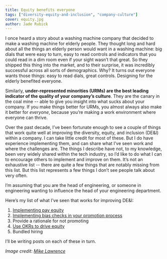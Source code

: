 ```yaml
---
title: Equity benefits everyone
tags: ["diversity-equity-and-inclusion", "company-culture"]
cover: equity.jpg
author: Jade Rubick
---
```


<re-img src="equity.jpg"></re-img>

I once heard a story about a washing machine company that decided to make a washing machine for elderly people. They thought long and hard about all the things an elderly person would want in a washing machine: big dials that were easy to turn, easy to read controls and indicators that you could read in a dim room even if your sight wasn’t that great. So they shipped this thing into the market, and to their surprise, it was incredibly successful across all sorts of demographics. Why? It turns out everyone wants those things: easy to read dials, great controls. Designing for the elderly benefited everyone.

Similarly, **under-represented minorities (URMs) are the best leading indicator of the quality of your company’s culture**. They are the canary in the coal mine -- able to give you insight into what sucks about your company. If you make things better for URMs, you almost always also make it better for _everyone_, because you’re making a work environment where everyone can thrive. 

Over the past decade, I’ve been fortunate enough to see a couple of things that work quite well at improving the diversity, equity, and inclusion (DE&I) within a company. I can take little credit for most of these. But I do have experience implementing them, and can share what I’ve seen work and where the challenges are. The things I describe have not, to my knowledge, been very widely shared within the tech industry, so I’d like to do what I can to encourage others to implement and improve on them. It’s not an exhaustive list -- there are quite a few things that are notably missing from this list. But this list represents a few things I don’t see people talk about very often.

I’m assuming that you are the head of engineering, or someone in engineering wanting to influence the head of your engineering department. 

Here’s my list of what I’ve seen that works for improving DE&I:

1. [Implementing pay equity](/implementing-pay-equity)
2. [Implementing bias checks in your promotion process](/implementing-promotion-bias-checks)
3. Provide a rationale for not promoting
4. [Use OKRs to drive equity](/use-okrs-to-drive-equity)
5. Bundled hiring

I’ll be writing posts on each of these in turn. 


_Image credit: [Mike Lawrence](https://www.flickr.com/photos/157270154@N05/38470246986/in/photolist-21Bu59s-5JXmXU-4yteqL-M64hnU-aTwT5p-qWVeJB-4ENFAf-2c42pT-89arbM-2gvDE1D-X6faQ9-2iJy6EC-KjHNZ2-9ypUSk-9uWhEu-GFxx12-8Zyfi9-9iax5p-2gKmdqa-abkiF-n5upB-2hgrHfK-2gHrAMC-3hJEN-6vBa7e-f74aNT-7x7sgx-8NEDtn-2cNHhqF-2f4Wa2r-2hgufW7-2g9g2F6-48Uq82-5FKUZg-bnFPLK-5mSD7V-7LzzgB-QEWVU-K6cjEh-25RrorP-aUmjR-6vrQh6-cekdhG-77E1md-jPNYy-jPNXH-2jAPwFz-cpYwHb-2gHqQir-cAr9cm)_